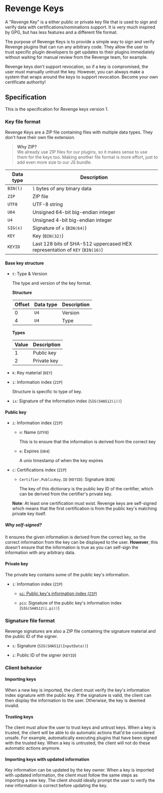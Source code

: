 # Revenge Keys

A "Revenge Key" is a either public or private key file that is used to sign and verify data with certifications/nominations support. It is very much inspired by GPG, but has less features and a different file format.

The purpose of Revenge Keys is to provide a simple way to sign and verify Revenge plugins that can run any arbitrary code. They allow the user to trust specific plugin developers to get updates to their plugins immediately without waiting for manual review from the Revenge team, for example.

Revenge keys don't support revocation, so if a key is compromised, the user must manually untrust the key. However, you can always make a system that wraps around the keys to support revocation. Become your own certificate authority!

## Specification

This is the specification for Revenge keys version 1.

### Key file format

Revenge Keys are a ZIP file containing files with multiple data types. They don't have their own file extension.

> **Why ZIP?**  
> We already use ZIP files for our plugins, so it makes sense to use them for the keys too. Making another file format is more effort, just to add even more size to our JS bundle.

| Data type | Description                                                                 |
| --------- | --------------------------------------------------------------------------- |
| `BIN(l)`  | `l` bytes of any binary data                                                |
| `ZIP`     | ZIP file                                                                    |
| `UTF8`    | UTF-8 string                                                                |
| `U64`     | Unsigned 64-bit big-endian integer                                          |
| `U4`      | Unsigned 4-bit big-endian integer                                           |
| `SIG(x)`  | Signature of `x` (`BIN(64)`)                                                |
| `KEY`     | Key (`BIN(32)`)                                                             |
| `KEYID`   | Last 128 bits of SHA-512 uppercased HEX representation of `KEY` (`BIN(16)`) |

#### Base key structure

- `t`: Type & Version

  The type and version of the key format.

  **Structure**

  | Offset | Data type | Description |
  | ------ | --------- | ----------- |
  | 0      | `U4`      | Version     |
  | 4      | `U4`      | Type        |

  **Types**

  | Value | Description |
  | ----- | ----------- |
  | 1     | Public key  |
  | 2     | Private key |

- `k`: Key material (`KEY`)

- `i`: Information index (`ZIP`)

  Structure is specific to type of key.

- `is`: Signature of the information index (`SIG(SHA512(i))`)

#### Public key

- `i`: Information index (`ZIP`)

  - `n`: Name (`UTF8`)

    This is to ensure that the information is derived from the correct key

  - `e`: Expires (`U64`)

    A unix timestamp of when the key expires

- `c`: Certifications index (`ZIP`)

  - `Certifier.PublicKey.ID` (`KEYID`): Signature (`BIN`)

    The key of this dictionary is the public key ID of the certifier, which can be derived from the certifier's private key.

  **Note**: At least one certification must exist. Revenge keys are self-signed which means that the first certification is from the public key's matching private key itself.

##### Why self-signed?

It ensures the given information is derived from the correct key, so the correct information from the key can be displayed to the user. **However**, this doesn't ensure that the information is true as you can self-sign the information with any arbitrary data.

#### Private key

The private key contains some of the public key's information.

- `i`: Information index (`ZIP`)

  - [`pi`: Public key's information index (`ZIP`)](#public-key)

  - `pis`: Signature of the public key's information index (`SIG(SHA512(i.pi))`)

### Signature file format

Revenge signatures are also a ZIP file containing the signature material and the public ID of the signer.

- `s`: Signature (`SIG(SHA512(InputData))`)

- `i`: Public ID of the signer (`KEYID`)

### Client behavior

#### Importing keys

When a new key is imported, the client must verify the key's information index signature with the public key. If the signature is valid, the client can then display the information to the user. Otherwise, the key is deemed invalid.

#### Trusting keys

The client must allow the user to trust keys and untrust keys. When a key is trusted, the client will be able to do automatic actions that'd be considered unsafe. For example, automatically executing plugins that have been signed with the trusted key. When a key is untrusted, the client will not do these automatic actions anymore.

#### Importing keys with updated information

Key information can be updated by the key owner. When a key is imported with updated information, the client must follow the same steps as importing a new key. The client should ideally prompt the user to verify the new information is correct before updating the key.

